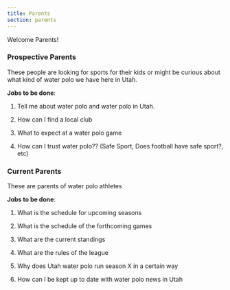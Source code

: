```yaml
---
title: Parents
section: parents  
---
```

Welcome Parents!

### Prospective Parents

These people are looking for sports for their kids or might be curious about what kind of water polo we have here in Utah.

**Jobs to be done**:

1. Tell me about water polo and water polo in Utah.

1. How can I find a local club

1. What to expect at a water polo game

1. How can I trust water polo?? (Safe Sport, Does football have safe sport?, etc)

### Current Parents

These are parents of water polo athletes

**Jobs to be done**:

1. What is the schedule for upcoming seasons

1. What is the schedule of the forthcoming games

1. What are the current standings

1. What are the rules of the league

1. Why does Utah water polo run season X in a certain way

1. How can I be kept up to date with water polo news in Utah

